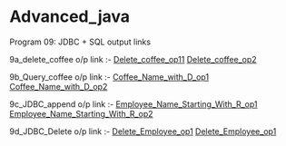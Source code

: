 


# Advanced_java
Program 09: JDBC + SQL output links 

9a_delete_coffee o/p link :-
<a href="https://github.com/ravi1718/Advanced-java-programs/blob/main/lab9_jdbc/9a_Delete_Coffee/9a1.png">Delete_coffee_op11</a>
<a href="https://github.com/ravi1718/Advanced-java-programs/blob/main/lab9_jdbc/9a_Delete_Coffee/9a2.png">Delete_coffee_op2</a>


9b_Query_coffee o/p link :-
<a href="https://github.com/ravi1718/Advanced-java-programs/blob/main/lab9_jdbc/9b_Query_Coffee/9b1.png">Coffee_Name_with_D_op1</a>
<a href="https://github.com/ravi1718/Advanced-java-programs/blob/main/lab9_jdbc/9b_Query_Coffee/9b2.png">Coffee_Name_with_D_op2</a>


9c_JDBC_append o/p link :-
<a href="https://github.com/ravi1718/Advanced-java-programs/blob/main/lab9_jdbc/9c_JDBC_Append/9c_screenshot1.jpg">Employee_Name_Starting_With_R_op1</a>
<a href="https://github.com/ravi1718/Advanced-java-programs/blob/main/lab9_jdbc/9c_JDBC_Append/9c_screenshot2.jpg">Employee_Name_Starting_With_R_op2</a>

9d_JDBC_Delete o/p link :-
<a href="https://github.com/ravi1718/Advanced-java-programs/blob/main/lab9_jdbc/9d_JDBC_Delete/9d_screenshot1.jpg">Delete_Employee_op1</a>
<a href="https://github.com/ravi1718/Advanced-java-programs/blob/main/lab9_jdbc/9d_JDBC_Delete/9d_screenshot2.jpg">Delete_Employee_op1</a>

